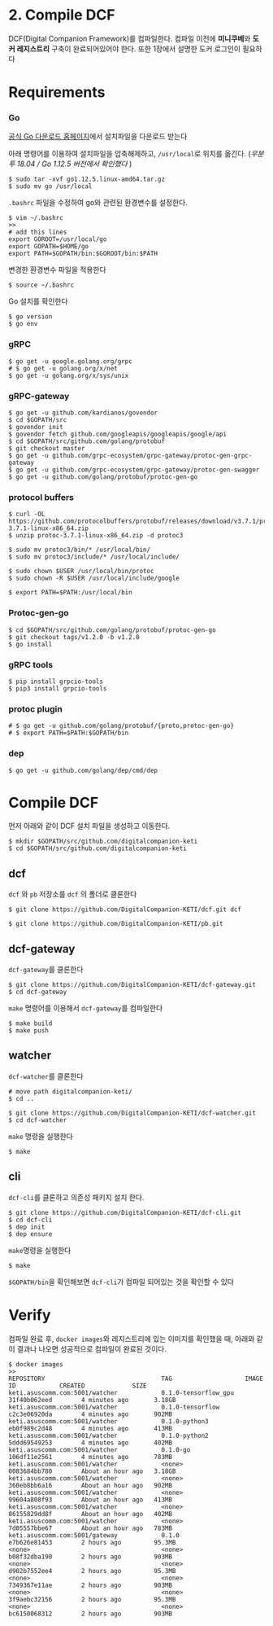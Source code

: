 # 2. Compile DCF

DCF(Digital Companion Framework)를 컴파일한다. 컴파일 이전에 **미니쿠베**와 **도커 레지스트리** 구축이 완료되어있어야 한다. 또한 1장에서 설명한 도커 로그인이 필요하다

# Requirements

### Go

[공식 Go 다운로드 홈페이지](https://golang.org/doc/install)에서 설치파일을 다운로드 받는다

아래 명령어를 이용하여 설치파일을 압축해제하고, `/usr/local`로 위치를 옮긴다. (*우분투 18.04 / Go 1.12.5 버전에서 확인했다* )

    $ sudo tar -xvf go1.12.5.linux-amd64.tar.gz
    $ sudo mv go /usr/local

`.bashrc` 파일을 수정하여 go와 관련된 환경변수를 설정한다.

    $ vim ~/.bashrc
    >>
    # add this lines
    export GOROOT=/usr/local/go
    export GOPATH=$HOME/go
    export PATH=$GOPATH/bin:$GOROOT/bin:$PATH

변경한 환경변수 파일을 적용한다

    $ source ~/.bashrc

Go 설치를 확인한다

    $ go version
    $ go env

### gRPC

    $ go get -u google.golang.org/grpc
    # $ go get -u golang.org/x/net
    $ go get -u golang.org/x/sys/unix

### gRPC-gateway

    $ go get -u github.com/kardianos/govendor
    $ cd $GOPATH/src
    $ govendor init
    $ govendor fetch github.com/googleapis/googleapis/google/api
    $ cd $GOPATH/src/github.com/golang/protobuf
    $ git checkout master
    $ go get -u github.com/grpc-ecosystem/grpc-gateway/protoc-gen-grpc-gateway
    $ go get -u github.com/grpc-ecosystem/grpc-gateway/protoc-gen-swagger
    $ go get -u github.com/golang/protobuf/protoc-gen-go

### protocol buffers

    $ curl -OL https://github.com/protocolbuffers/protobuf/releases/download/v3.7.1/protoc-3.7.1-linux-x86_64.zip
    $ unzip protoc-3.7.1-linux-x86_64.zip -d protoc3
    
    $ sudo mv protoc3/bin/* /usr/local/bin/
    $ sudo mv protoc3/include/* /usr/local/include/
    
    $ sudo chown $USER /usr/local/bin/protoc
    $ sudo chown -R $USER /usr/local/include/google
    
    $ export PATH=$PATH:/usr/local/bin

### Protoc-gen-go

    $ cd $GOPATH/src/github.com/golang/protobuf/protoc-gen-go
    $ git checkout tags/v1.2.0 -b v1.2.0
    $ go install

### gRPC tools

    $ pip install grpcio-tools
    $ pip3 install grpcio-tools

### protoc plugin

    # $ go get -u github.com/golang/protobuf/{proto,protoc-gen-go}
    # $ export PATH=$PATH:$GOPATH/bin

### dep

    $ go get -u github.com/golang/dep/cmd/dep

# Compile DCF

먼저 아래와 같이 DCF 설치 파일을 생성하고 이동한다. 

    $ mkdir $GOPATH/src/github.com/digitalcompanion-keti
    $ cd $GOPATH/src/github.com/digitalcompanion-keti

## dcf

 `dcf` 와 `pb` 저장소를 `dcf` 의 폴더로 클론한다

    $ git clone https://github.com/DigitalCompanion-KETI/dcf.git dcf
    
    $ git clone https://github.com/DigitalCompanion-KETI/pb.git 

## dcf-gateway

`dcf-gateway`를 클론한다

    $ git clone https://github.com/DigitalCompanion-KETI/dcf-gateway.git
    $ cd dcf-gateway

`make` 명령어를 이용해서 `dcf-gateway`를 컴파일한다

    $ make build
    $ make push

## watcher

`dcf-watcher`를 클론한다

    # move path digitalcompanion-keti/
    $ cd ..
    
    $ git clone https://github.com/DigitalCompanion-KETI/dcf-watcher.git
    $ cd dcf-watcher

`make` 명령을 실행한다

    $ make

## cli

`dcf-cli`를 클론하고 의존성 패키지 설치 한다.

    $ git clone https://github.com/DigitalCompanion-KETI/dcf-cli.git
    $ cd dcf-cli
    $ dep init
    $ dep ensure

`make`명령을 실행한다

    $ make

`$GOPATH/bin`을 확인해보면 `dcf-cli`가 컴파일 되어있는 것을 확인할 수 있다

# Verify

컴파일 완료 후, `docker images`와 레지스트리에 있는 이미지를 확인했을 때, 아래와 같이 결과나 나오면 성공적으로 컴파일이 완료된 것이다.

    $ docker images
    >>
    REPOSITORY                                TAG                    IMAGE ID            CREATED             SIZE
    keti.asuscomm.com:5001/watcher            0.1.0-tensorflow_gpu   31f40b062eed        4 minutes ago       3.18GB
    keti.asuscomm.com:5001/watcher            0.1.0-tensorflow       c2c3e06920da        4 minutes ago       902MB
    keti.asuscomm.com:5001/watcher            0.1.0-python3          eb0f989c2d48        4 minutes ago       413MB
    keti.asuscomm.com:5001/watcher            0.1.0-python2          5ddd69549253        4 minutes ago       402MB
    keti.asuscomm.com:5001/watcher            0.1.0-go               106df11e2561        4 minutes ago       783MB
    keti.asuscomm.com:5001/watcher            <none>                 0083684bb780        About an hour ago   3.18GB
    keti.asuscomm.com:5001/watcher            <none>                 360eb8bb6a16        About an hour ago   902MB
    keti.asuscomm.com:5001/watcher            <none>                 99604a808f93        About an hour ago   413MB
    keti.asuscomm.com:5001/watcher            <none>                 86155829dd8f        About an hour ago   402MB
    keti.asuscomm.com:5001/watcher            <none>                 7d05557bbe67        About an hour ago   783MB
    keti.asuscomm.com:5001/gateway            0.1.0                  e7b626e81453        2 hours ago         95.3MB
    <none>                                    <none>                 b08f32dba190        2 hours ago         903MB
    <none>                                    <none>                 d902b7552ee4        2 hours ago         95.3MB
    <none>                                    <none>                 7349367e11ae        2 hours ago         903MB
    <none>                                    <none>                 3f9aebc32156        2 hours ago         95.3MB
    <none>                                    <none>                 bc6150068312        2 hours ago         903MB
